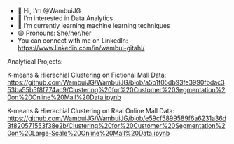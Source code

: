 - 👋 Hi, I’m @WambuiJG
- 👀 I’m interested in Data Analytics 
- 🌱 I’m currently learning machine learning techniques
- 😄 Pronouns: She/her/her
- You can connect with me on LinkedIn: https://www.linkedin.com/in/wambui-gitahi/

Analytical Projects:

K-means & Hierachial Clustering on Fictional Mall Data: https://github.com/WambuiJG/WambuiJG/blob/a5b1f05db93fe3990fbdac353ba55b5f8f774ac9/Clustering%20for%20Customer%20Segmentation%20on%20Online%20Mall%20Data.ipynb

K-means & Hierachial Clustering on Real Online Mall Data: 
https://github.com/WambuiJG/WambuiJG/blob/e59cf5899589f6a6231a36d3f820571553f38e2b/Clustering%20for%20Customer%20Segmentation%20on%20Large-Scale%20Online%20Mall%20Data.ipynb
